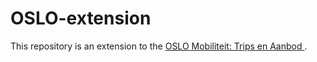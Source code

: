 # OSLO-extension

This repository is an extension to the [OSLO Mobiliteit: Trips en Aanbod ](https://data.vlaanderen.be/doc/applicatieprofiel/mobiliteit-trips-en-aanbod).
